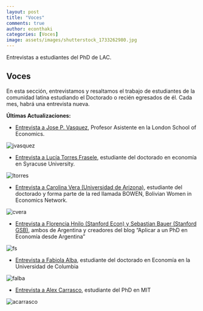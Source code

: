 ```yaml
---
layout: post
title: "Voces"
comments: true
author: econthaki
categories: [Voces]
image: assets/images/shutterstock_1733262980.jpg
---
```


Entrevistas a estudiantes del PhD de LAC.

## Voces

En esta sección, entrevistamos y resaltamos el trabajo de estudiantes de la comunidad latina estudiando el Doctorado o recién egresados de él. Cada mes, habrá una entrevista nueva.


**Últimas Actualizaciones:**
-  [Entrevista a Jose P. Vasquez][voces-jvasquez],  Profesor Asistente en la London School of Economics.

[voces-jvasquez]:   https://econthaki.github.io/voces/2022/06/01/voces_jose_p_vasquez.html

![jvasquez]({{site.baseurl}}/assets/images/voces_jose_p_vasquez.jpg)


-  [Entrevista a Lucía Torres Frasele][voces-ltorres],  estudiante del doctorado en economía en Syracuse University.

[voces-ltorres]:   https://econthaki.github.io/voces/2022/03/01/voces_lucia_torres.html

![ltorres]({{site.baseurl}}/assets/images/lucia_torres.jpg)



-  [Entrevista a Carolina Vera (Universidad de Arizona)][voces-cvera], estudiante del doctorado y  forma parte de la red llamada BOWEN, Bolivian Women in Economics Network.

[voces-cvera]:   https://econthaki.github.io/voces/2022/02/01/voces-cvera.html

![cvera]({{site.baseurl}}/assets/images/carolina-vera.jpg)


-  [Entrevista a Florencia Hnilo (Stanford Econ) y Sebastian Bauer (Stanford GSB)][voces-fs], ambos de Argentina y creadores del blog “Aplicar a un PhD en Economía desde Argentina”

[voces-fs]:   https://econthaki.github.io/voces/2021/10/01/voces_fhnilo_sbauer.html

![fs]({{site.baseurl}}/assets/images/FH-SB.jpg)


-  [Entrevista a Fabiola Alba][voces-falba], estudiante del doctorado en Economía en la Universidad de Columbia 

[voces-falba]:   https://econthaki.github.io/voces/2021/06/01/voces_falba.html

![falba]({{site.baseurl}}/assets/images/Fabiola-Alba.jpg)


-  [Entrevista a Alex Carrasco][voces-acarrasco], estudiante del PhD en MIT 

[voces-acarrasco]:   https://econthaki.github.io/voces/2021/09/01/voces_acarrasco.html

![acarrasco]({{site.baseurl}}/assets/images/Alex-Carrasco.jpg)


